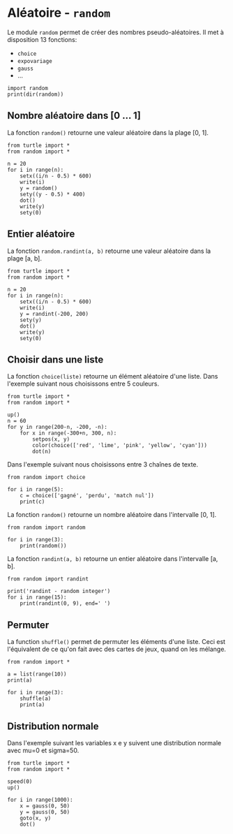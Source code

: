 # Aléatoire - `random`

Le module `random` permet de créer des nombres pseudo-aléatoires. Il met à disposition 13 fonctions:

- `choice`
- `expovariage`
- `gauss`
- ...

```{codeplay}
import random
print(dir(random))
```

## Nombre aléatoire dans [0 ... 1]
La fonction `random()` retourne une valeur aléatoire dans la plage [0, 1].

```{codeplay}
from turtle import *
from random import *

n = 20
for i in range(n):
    setx((i/n - 0.5) * 600)
    write(i)
    y = random()
    sety((y - 0.5) * 400)
    dot()
    write(y)
    sety(0)
```

## Entier aléatoire

La fonction `random.randint(a, b)` retourne une valeur aléatoire dans la plage [a, b].

```{codeplay}
from turtle import *
from random import *

n = 20
for i in range(n):
    setx((i/n - 0.5) * 600)
    write(i)
    y = randint(-200, 200)
    sety(y)
    dot()
    write(y)
    sety(0)
```

## Choisir dans une liste

La fonction `choice(liste)` retourne un élément aléatoire d'une liste.
Dans l'exemple suivant nous choisissons entre 5 couleurs.

```{codeplay}
from turtle import *
from random import *

up()
n = 60
for y in range(200-n, -200, -n):
    for x in range(-300+n, 300, n):
        setpos(x, y)
        color(choice(['red', 'lime', 'pink', 'yellow', 'cyan']))
        dot(n)
```

Dans l'exemple suivant nous choisissons entre 3 chaînes de texte.

```{codeplay}
from random import choice

for i in range(5):
    c = choice(['gagné', 'perdu', 'match nul'])
    print(c)
```

La fonction `random()` retourne un nombre aléatoire dans l'intervalle [0, 1].

```{codeplay}
from random import random
    
for i in range(3):
    print(random())
```

La fonction `randint(a, b)` retourne un entier aléatoire dans l'intervalle [a, b].

```{codeplay}
from random import randint
    
print('randint - random integer')
for i in range(15):
    print(randint(0, 9), end=' ')
```



## Permuter

La function `shuffle()` permet de permuter les éléments d'une liste. Ceci est l'équivalent de ce qu'on fait avec des cartes de jeux, quand on les mélange.

```{codeplay}
from random import *

a = list(range(10))
print(a)

for i in range(3):
    shuffle(a)
    print(a)
```

## Distribution normale

Dans l'exemple suivant les variables x e y suivent une distribution normale avec mu=0 et sigma=50.

```{codeplay}
from turtle import *
from random import *

speed(0)
up()

for i in range(1000):
    x = gauss(0, 50)
    y = gauss(0, 50)
    goto(x, y)
    dot()
```